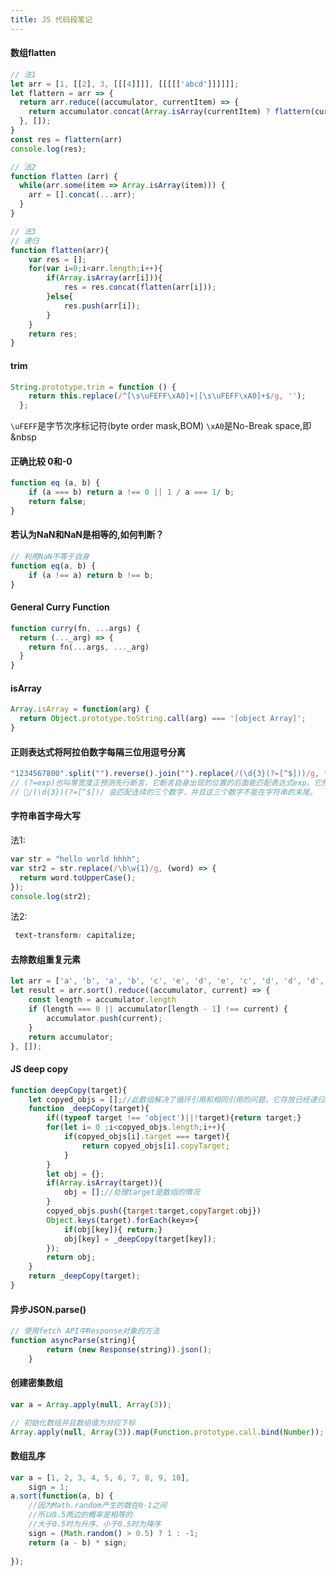 ```yaml
---
title: JS 代码段笔记
---
```


#### 数组flatten

```javascript
// 法1
let arr = [1, [[2], 3, [[[4]]]], [[[[['abcd']]]]]];
let flattern = arr => {
  return arr.reduce((accumulator, currentItem) => {
    return accumulator.concat(Array.isArray(currentItem) ? flattern(currentItem) : currentItem);
  }, []);
}
const res = flattern(arr)
console.log(res);

// 法2
function flatten (arr) {
  while(arr.some(item => Array.isArray(item))) {
    arr = [].concat(...arr);
  }
}

// 法3
// 递归
function flatten(arr){
    var res = [];
    for(var i=0;i<arr.length;i++){
        if(Array.isArray(arr[i])){
            res = res.concat(flatten(arr[i]));
        }else{
            res.push(arr[i]);
        }
    }
    return res;
}
```

#### trim

```javascript
String.prototype.trim = function () {
    return this.replace(/^[\s\uFEFF\xA0]+|[\s\uFEFF\xA0]+$/g, '');
  };
```
`\uFEFF`是字节次序标记符(byte order mask,BOM)
`\xA0`是No-Break space,即&nbsp

#### 正确比较 0和-0

```javascript
function eq (a, b) {
    if (a === b) return a !== 0 || 1 / a === 1/ b;
    return false;
}
```

#### 若认为NaN和NaN是相等的,如何判断？

```javascript
// 利用NaN不等于自身
function eq(a, b) {
    if (a !== a) return b !== b;
}
```

#### General Curry Function

```javascript
function curry(fn, ...args) {
  return (..._arg) => {
    return fn(...args, ..._arg)
  }
}
```

#### isArray

```javascript
Array.isArray = function(arg) {
  return Object.prototype.toString.call(arg) === '[object Array]';
}
```

#### 正则表达式将阿拉伯数字每隔三位用逗号分离

```javascript
"1234567800".split("").reverse().join("").replace(/(\d{3}(?=[^$]))/g, "$1,").split("").reverse().join("");
// (?=exp)也叫零宽度正预测先行断言，它断言自身出现的位置的后面能匹配表达式exp。它预言自己出现的位置后面一定是exp,否则匹配失败。
// /(\d{3})(?=[^$])/ 会匹配连续的三个数字，并且这三个数字不能在字符串的末尾。
```

#### 字符串首字母大写

法1:

```javascript
var str = "hello world hhhh";
var str2 = str.replace(/\b\w{1}/g, (word) => {
  return word.toUpperCase();
});
console.log(str2);
```

法2:

```css
 text-transform: capitalize;
```

#### 去除数组重复元素

```javascript
let arr = ['a', 'b', 'a', 'b', 'c', 'e', 'd', 'e', 'c', 'd', 'd', 'd', 'd'];
let result = arr.sort().reduce((accumulator, current) => {
    const length = accumulator.length
    if (length === 0 || accumulator[length - 1] !== current) {
        accumulator.push(current);
    }
    return accumulator;
}, []);
```

#### JS deep copy

```javascript
function deepCopy(target){ 
    let copyed_objs = [];//此数组解决了循环引用和相同引用的问题，它存放已经递归到的目标对象
    function _deepCopy(target){ 
        if((typeof target !== 'object')||!target){return target;}
        for(let i= 0 ;i<copyed_objs.length;i++){
            if(copyed_objs[i].target === target){
                return copyed_objs[i].copyTarget;
            }
        }
        let obj = {};
        if(Array.isArray(target)){
            obj = [];//处理target是数组的情况 
        }
        copyed_objs.push({target:target,copyTarget:obj}) 
        Object.keys(target).forEach(key=>{ 
            if(obj[key]){ return;} 
            obj[key] = _deepCopy(target[key]);
        }); 
        return obj;
    } 
    return _deepCopy(target);
}
```

#### 异步JSON.parse()

```javascript
// 使用fetch API中Response对象的方法
function asyncParse(string){  
        return (new Response(string)).json();  
    }
```

#### 创建密集数组

```javascript
var a = Array.apply(null, Array(3));

// 初始化数组并且数组值为对应下标
Array.apply(null, Array(3)).map(Function.prototype.call.bind(Number));
```

#### 数组乱序

```javascript
var a = [1, 2, 3, 4, 5, 6, 7, 8, 9, 10],
    sign = 1; 
a.sort(function(a, b) {
    //因为Math.random产生的数在0-1之间
    //所以0.5两边的概率是相等的
    //大于0.5时为升序，小于0.5时为降序
    sign = (Math.random() > 0.5) ? 1 : -1;
    return (a - b) * sign;
 
});
```